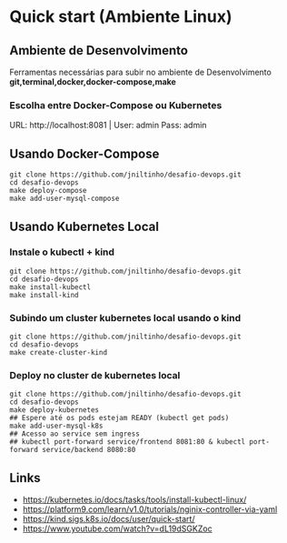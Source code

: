 # Quick start (Ambiente Linux)

## Ambiente de Desenvolvimento

Ferramentas necessárias para subir no ambiente de Desenvolvimento \
**git,terminal,docker,docker-compose,make**

### Escolha entre Docker-Compose ou Kubernetes

URL: http://localhost:8081 | User: admin Pass: admin

## Usando Docker-Compose

```
git clone https://github.com/jniltinho/desafio-devops.git
cd desafio-devops
make deploy-compose
make add-user-mysql-compose
```

## Usando Kubernetes Local

### Instale o kubectl + kind
```
git clone https://github.com/jniltinho/desafio-devops.git
cd desafio-devops
make install-kubectl
make install-kind
```

### Subindo um cluster kubernetes local usando o kind
```
git clone https://github.com/jniltinho/desafio-devops.git
cd desafio-devops
make create-cluster-kind
```

### Deploy no cluster de kubernetes local
```
git clone https://github.com/jniltinho/desafio-devops.git
cd desafio-devops
make deploy-kubernetes
## Espere até os pods estejam READY (kubectl get pods)
make add-user-mysql-k8s
## Acesso ao service sem ingress
## kubectl port-forward service/frontend 8081:80 & kubectl port-forward service/backend 8080:80
```

## Links
- https://kubernetes.io/docs/tasks/tools/install-kubectl-linux/
- https://platform9.com/learn/v1.0/tutorials/nginix-controller-via-yaml
- https://kind.sigs.k8s.io/docs/user/quick-start/
- https://www.youtube.com/watch?v=dL19dSGKZoc
